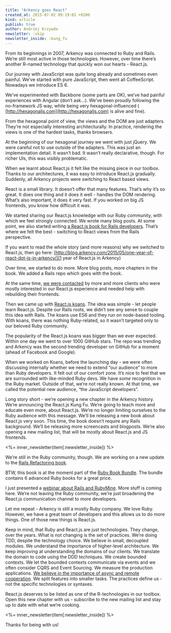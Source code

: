 ```yaml
---
title: "Arkency goes React"
created_at: 2015-07-02 09:19:01 +0200
kind: article
publish: true
author: Andrzej Krzywda
newsletter: :skip
newsletter_inside: :kung_fu
---
```


From its beginnings in 2007, Arkency was connected to Ruby and Rails. We’re still most active in those technologies. 
However, over time there’s another R-named technology that quickly won our hearts - React.js.

<!-- more -->

Our journey with JavaScript was quite long already and sometimes even painful. We’ve started with pure JavaScript, then went all CoffeeScript. Nowadays we introduce ES 6. 

We’ve experimented with Backbone (some parts are OK), we’ve had painful experiences with Angular (don’t ask…). We’ve been proudly following the no-framework JS way, while being very hexagonal-influenced ( [http://hexagonaljs.com](http://hexagonaljs.com) is alive and fine).

From the hexagonal point of view, the views and the DOM are just adapters. They’re not especially interesting architecturally. In practice, rendering the views is one of the hardest tasks, thanks browsers.

At the beginning of our hexagonal journey we went with just jQuery. We were careful not to use outside of the adapters. This was just an implementation detail. It wasn’t bad. It wasn’t really declarative, though. For richer UIs, this was visibly problematic.

When we learnt about React.js it felt like the missing piece in our toolbox. Thanks to our architectures, it was easy to introduce React.js gradually. Suddenly, all Arkency projects were switching to React based views.

React is a small library. It doesn’t offer that many features. That’s why it’s so great. It does one thing and it does it well - handles the DOM rendering. What’s also important, it does it very fast. If you worked on big JS frontends, you know how difficult it was.

We started sharing our React.js knowledge with our Ruby community, with which we feel strongly connected. We wrote many blog posts. At some point, we also started writing [a React.js book for Rails developers](http://blog.arkency.com/rails-react/). That’s where we felt the best - switching to React views from the Rails perspective.

If you want to read the whole story (and more reasons) why we switched to React.js, then go here: [http://blog.arkency.com/2015/05/one-year-of-react-dot-js-in-arkency/](1 year of React.js in Arkency)

Over time, we started to do more. More blog posts, more chapters in the book. We added a Rails repo which goes with the book. 

At the same time, [we were contacted](http://arkency.com) by more and more clients who were mostly interested in our React.js experience and needed help with rebuilding their frontends. 

Then we came up with [React.js koans](https://github.com/arkency/reactjs_koans). The idea was simple - let people learn React.js. Despite our Rails roots, we didn’t see any sense to couple this idea with Rails. The koans use ES6 and they run on node-based tooling. With koans, there was nothing Ruby-related, so it wasn’t targeted only to our beloved Ruby community.

The popularity of the React.js koans was bigger than we ever expected. Within one day we went to over 1000 GitHub stars. The repo was trending and Arkency was the second trending developer on GitHub for a moment (ahead of Facebook and Google).

When we worked on Koans, before the launching day - we were often discussing internally whether we need to extend “our audience” to more than Ruby developers. It felt out of our comfort zone. It’s nice to feel that we are surrounded with like-minded Ruby devs. We have *some* recognition in the Ruby market. Outside of that, we’re not really known. At that time, we called the potential new audience, “the JavaScript developers”.

Long story short - we’re opening a new chapter in the Arkency history. We’re announcing the React.js Kung Fu. We’re going to teach more and educate even more, about React.js. We’re no longer limiting ourselves to the Ruby audience with this message. We’ll be releasing a new book about React.js very soon. This time, the book doesn’t require any Rails background. We’ll be releasing more screencasts and blogposts. We’re also opening a new mailing list, that will be mostly about React.js and JS frontends.

<%= inner_newsletter(item[:newsletter_inside]) %>

We’re still in the Ruby community, though. We are working on a new update to the [Rails Refactoring book](http://rails-refactoring.com). 

BTW, this book is at the moment part of the [Ruby Book Bundle](http://rubybookbundle.com).  The bundle contains 6 advanced Ruby books for a great price.

I just presented a [webinar about Rails and RubyMine](http://blog.jetbrains.com/ruby/2015/06/webinar-recording-refactoring-rails-applications-with-rubymine/). More stuff is coming here. We’re not leaving the Ruby community, we’re just broadening the React.js communication channel to more developers.

Let me repeat - Arkency is still a mostly Ruby company. We love Ruby. However, we have a great team of developers and this allows us to do more things. One of those new things is React.js.

Keep in mind, that Ruby and React.js are just technologies. They change, over the years. What is not changing is the set of practices. We’re doing TDD, despite the technology choice. We believe in small, decoupled modules. We understand the importance of higher-level architecture. We keep improving at understanding the domains of our clients. We translate the domain to code using the DDD techniques. We create bounded contexts. We let the bounded contexts communicate via events and we often consider CQRS and Event Sourcing. We measure the production applications. [We believe in the importance of async and remote cooperation](http://blog.arkency.com/developers-oriented-project-management/). We split features into smaller tasks. 
The practices define us - not the specific technologies or syntaxes.

React.js deserves to be listed as one of the R-technologies in our toolbox. Open this new chapter with us - subscribe to the new mailing list and stay up to date with what we’re cooking.

<%= inner_newsletter(item[:newsletter_inside]) %>

Thanks for being with us!
